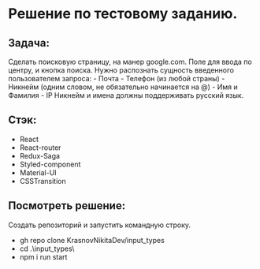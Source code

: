 # Решение по тестовому заданию. 

## Задача:
   Сделать поисковую страницу, на манер google.com.
   Поле для ввода по центру, и кнопка поиска.
   Нужно распознать сущность введенного пользователем запроса:
    - Почта 
    - Телефон (из любой страны)
    - Никнейм (одним словом, не обязательно начинается на @)
    - Имя и Фамилия
    - IP
   Никнейм и имена должны поддерживать русский язык.
    
## Стэк:
  - React
  - React-router
  - Redux-Saga
  - Styled-component
  - Material-UI
  - CSSTransition
 
 ## Посмотреть решение:
   Создать репозиторий и запустить командную строку.
   - gh repo clone KrasnovNikitaDev/input_types
   - cd .\input_types\
   - npm i run start
